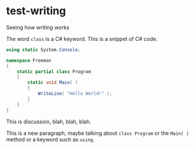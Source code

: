 # test-writing
Seeing how writing works

The word `class` is a C# keyword.
This is a snippet of C# code.
```csharp
using static System.Console;

namespace Freeman
{
    static partial class Program
    {
        static void Main( )
        {
            WriteLine( "Hello World!" );
        }
    }
}
```
This is discussion, blah, blah, blah.

This is a new paragraph, maybe talking about `class Program` or the `Main( )` method or a keyword such as `using`.
